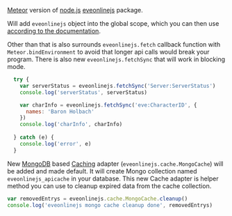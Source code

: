 [Meteor](https://www.meteor.com/) version of [node.js](https://nodejs.org/) [eveonlinejs](https://www.npmjs.com/package/eveonlinejs) package.

Will add `eveonlinejs` object into the global scope, which you can then use [according to the documentation](https://github.com/MichaelErmer/eveonlinejs). 

Other than that is also surrounds `eveonlinejs.fetch` callback function with `Meteor.bindEnvironment` to avoid that longer api calls would break your program. 
There is also new `eveonlinejs.fetchSync` that will work in blocking mode.
```javascript
  try {
    var serverStatus = eveonlinejs.fetchSync('Server:ServerStatus')
    console.log('serverStatus', serverStatus)

    var charInfo = eveonlinejs.fetchSync('eve:CharacterID', {
      names: 'Baron Holbach'
    })
    console.log('charInfo', charInfo)
    
  } catch (e) {
    console.log('error', e)
  }
```

New [MongoDB](https://www.mongodb.org/) based [Caching](https://github.com/MichaelErmer/eveonlinejs#caching) adapter (`eveonlinejs.cache.MongoCache`) will be added and made default. It will create Mongo collection named `eveonlinejs_apicache` in your database. This new Cache adapter is helper method you can use to cleanup expired data from the cache collection.
```javascript
var removedEntrys = eveonlinejs.cache.MongoCache.cleanup()
console.log('eveonlinejs mongo cache cleanup done', removedEntrys)
```
